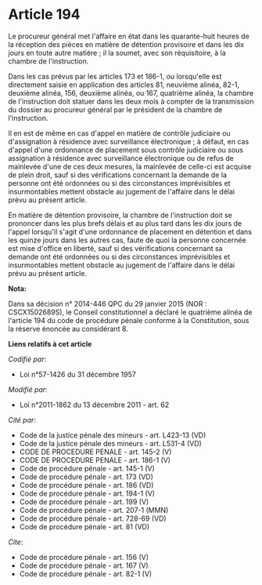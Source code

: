 # Article 194

Le procureur général met l'affaire en état dans les quarante-huit heures de la réception des pièces en matière de détention
provisoire et dans les dix jours en toute autre matière ; il la soumet, avec son réquisitoire, à la chambre de
l'instruction. 

Dans les cas prévus par les articles 173 et 186-1, ou lorsqu'elle est directement saisie en application des articles 81,
neuvième alinéa, 82-1, deuxième alinéa, 156, deuxième alinéa, ou 167, quatrième alinéa, la chambre de l'instruction doit
statuer dans les deux mois à compter de la transmission du dossier au procureur général par le président de la chambre de
l'instruction. 

Il en est de même en cas d'appel en matière de contrôle judiciaire ou d'assignation à résidence avec surveillance
électronique ; à défaut, en cas d'appel d'une ordonnance de placement sous contrôle judiciaire ou sous assignation à
résidence avec surveillance électronique ou de refus de mainlevée d'une de ces deux mesures, la mainlevée de celle-ci est
acquise de plein droit, sauf si des vérifications concernant la demande de la personne ont été ordonnées ou si des
circonstances imprévisibles et insurmontables mettent obstacle au jugement de l'affaire dans le délai prévu au présent
article. 

En matière de détention provisoire, la chambre de l'instruction doit se prononcer dans les plus brefs délais et au plus tard
dans les dix jours de l'appel lorsqu'il s'agit d'une ordonnance de placement en détention et dans les quinze jours dans les
autres cas, faute de quoi la personne concernée est mise d'office en liberté, sauf si des vérifications concernant sa demande
ont été ordonnées ou si des circonstances imprévisibles et insurmontables mettent obstacle au jugement de l'affaire dans le
délai prévu au présent article.

**Nota:**

Dans sa décision n° 2014-446 QPC du 29 janvier 2015 (NOR : CSCX1502689S), le Conseil constitutionnel a déclaré le quatrième
alinéa de l'article 194 du code de procédure pénale conforme à la Constitution, sous la réserve énoncée au considérant 8.

**Liens relatifs à cet article**

_Codifié par_:

  - Loi n°57-1426 du 31 décembre 1957

_Modifié par_:

  - Loi n°2011-1862 du 13 décembre 2011 - art. 62

_Cité par_:

  - Code de la justice pénale des mineurs - art. L423-13 (VD)
  - Code de la justice pénale des mineurs - art. L531-4 (VD)
  - CODE DE PROCEDURE PENALE - art. 145-2 (V)
  - CODE DE PROCEDURE PENALE - art. 186-1 (V)
  - Code de procédure pénale - art. 145-1 (V)
  - Code de procédure pénale - art. 173 (VD)
  - Code de procédure pénale - art. 186 (VD)
  - Code de procédure pénale - art. 194-1 (V)
  - Code de procédure pénale - art. 199 (V)
  - Code de procédure pénale - art. 207-1 (MMN)
  - Code de procédure pénale - art. 728-69 (VD)
  - Code de procédure pénale - art. 81 (VD)

_Cite_:

  - Code de procédure pénale - art. 156 (V)
  - Code de procédure pénale - art. 167 (V)
  - Code de procédure pénale - art. 82-1 (V)
